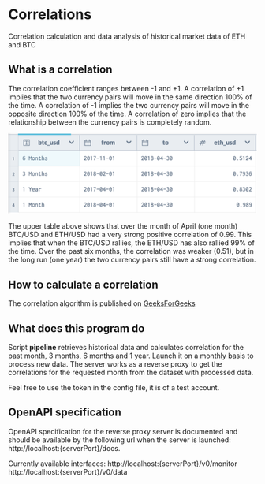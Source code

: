 # Correlations
Correlation calculation and data analysis of historical market data of ETH and BTC

## What is a correlation
The correlation coefficient ranges between -1 and +1. A correlation of +1 implies that the two currency pairs will move in the same direction 100% of the time. A correlation of -1 implies the two currency pairs will move in the opposite direction 100% of the time. A correlation of zero implies that the relationship between the currency pairs is completely random.

![alt text](https://github.com/converttt/correlations/raw/master/media/screen-1.png 'An example of calculated data')

The upper table above shows that over the month of April (one month) BTC/USD and ETH/USD had a very strong positive correlation of 0.99. This implies that when the BTC/USD rallies, the ETH/USD has also rallied 99% of the time. Over the past six months, the correlation was weaker (0.51), but in the long run (one year) the two currency pairs still have a strong correlation.

## How to calculate a correlation
The correlation algorithm is published on [GeeksForGeeks](https://www.geeksforgeeks.org/program-find-correlation-coefficient/)

## What does this program do
Script **pipeline** retrieves historical data and calculates correlation for the past month, 3 months, 6 months and 1 year. Launch it on a monthly basis to process new data.
The server works as a reverse proxy to get the correlations for the requested month from the dataset with processed data.

Feel free to use the token in the config file, it is of a test account.

## OpenAPI specification
OpenAPI specification for the reverse proxy server is documented and should be available by the following url when the server is launched: http://localhost:{serverPort}/docs.

Currently available interfaces:
http://localhost:{serverPort}/v0/monitor
http://localhost:{serverPort}/v0/data
